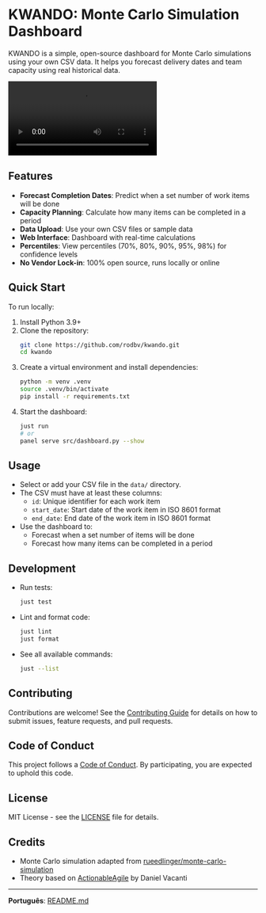 # KWANDO: Monte Carlo Simulation Dashboard

KWANDO is a simple, open-source dashboard for Monte Carlo simulations using your own CSV data. It helps you forecast delivery dates and team capacity using real historical data.

![KWANDO Dashboard](docs/images/chrome-capture-2025-7-13.mp4)

## Features

- **Forecast Completion Dates**: Predict when a set number of work items will be done
- **Capacity Planning**: Calculate how many items can be completed in a period
- **Data Upload**: Use your own CSV files or sample data
- **Web Interface**: Dashboard with real-time calculations
- **Percentiles**: View percentiles (70%, 80%, 90%, 95%, 98%) for confidence levels
- **No Vendor Lock-in**: 100% open source, runs locally or online

## Quick Start

To run locally:

1. Install Python 3.9+
2. Clone the repository:
   ```sh
   git clone https://github.com/rodbv/kwando.git
   cd kwando
   ```
3. Create a virtual environment and install dependencies:
   ```sh
   python -m venv .venv
   source .venv/bin/activate
   pip install -r requirements.txt
   ```
4. Start the dashboard:
   ```sh
   just run
   # or
   panel serve src/dashboard.py --show
   ```

## Usage

- Select or add your CSV file in the `data/` directory.
- The CSV must have at least these columns:
  - `id`: Unique identifier for each work item
  - `start_date`: Start date of the work item in ISO 8601 format
  - `end_date`: End date of the work item in ISO 8601 format
- Use the dashboard to:
  - Forecast when a set number of items will be done
  - Forecast how many items can be completed in a period

## Development

- Run tests:
  ```sh
  just test
  ```
- Lint and format code:
  ```sh
  just lint
  just format
  ```
- See all available commands:
  ```sh
  just --list
  ```

## Contributing

Contributions are welcome! See the [Contributing Guide](CONTRIBUTING.md) for details on how to submit issues, feature requests, and pull requests.

## Code of Conduct

This project follows a [Code of Conduct](CODE_OF_CONDUCT.md). By participating, you are expected to uphold this code.

## License

MIT License - see the [LICENSE](LICENSE) file for details.

## Credits

- Monte Carlo simulation adapted from [rueedlinger/monte-carlo-simulation](https://github.com/rueedlinger/monte-carlo-simulation)
- Theory based on [ActionableAgile](https://www.actionableagile.com/) by Daniel Vacanti

---

**Português**: [README.md](README.md)
